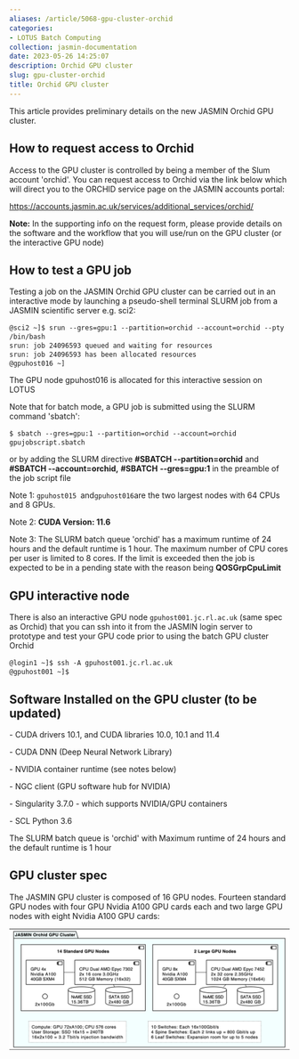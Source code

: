 ```yaml
---
aliases: /article/5068-gpu-cluster-orchid
categories:
- LOTUS Batch Computing
collection: jasmin-documentation
date: 2023-05-26 14:25:07
description: Orchid GPU cluster
slug: gpu-cluster-orchid
title: Orchid GPU cluster
---
```


This article provides preliminary details on the new JASMIN Orchid GPU
cluster.

## How to request access to Orchid

Access to the GPU cluster is controlled by being a member of the Slum account
'orchid'. You can request access to Orchid via the link below which will
direct you to the ORCHID service page on the JASMIN accounts portal:

<https://accounts.jasmin.ac.uk/services/additional_services/orchid/>

[](https://accounts.jasmin.ac.uk/services/additional_services/orchid/)
**Note:** In the supporting info on the request form, please provide details
on the software and the workflow that you will use/run on the GPU cluster (or
the interactive GPU node)

## How to test a GPU job

Testing a job on the JASMIN Orchid GPU cluster can be carried out in an
interactive mode by launching a pseudo-shell terminal SLURM job from a JASMIN
scientific server e.g. sci2:

    
    
    @sci2 ~]$ srun --gres=gpu:1 --partition=orchid --account=orchid --pty /bin/bash
    srun: job 24096593 queued and waiting for resources
    srun: job 24096593 has been allocated resources
    @gpuhost016 ~]
    

The GPU node gpuhost016 is allocated for this interactive session on LOTUS

Note that for batch mode, a GPU job is submitted using the SLURM command
'sbatch':

    
    
    $ sbatch --gres=gpu:1 --partition=orchid --account=orchid gpujobscript.sbatch
    

or by adding the SLURM directive **#SBATCH --partition=orchid** and **#SBATCH
--account=orchid,** **#SBATCH** **\--gres=gpu:1** in the preamble of the job
script file

Note 1: `gpuhost015 `and`gpuhost016`are the two largest nodes with 64 CPUs and
8 GPUs.

Note 2: **CUDA Version: 11.6**

Note 3: The SLURM batch queue 'orchid' has a maximum runtime of 24 hours and
the default runtime is 1 hour. The maximum number of CPU cores per user is
limited to 8 cores. If the limit is exceeded then the job is expected to be in
a pending state with the reason being **QOSGrpCpuLimit**

## GPU interactive node

There is also an interactive GPU node `gpuhost001.jc.rl.ac.uk` (same spec as
Orchid) that you can ssh into it from the JASMIN login server to prototype and
test your GPU code prior to using the batch GPU cluster Orchid

    
    
    @login1 ~]$ ssh -A gpuhost001.jc.rl.ac.uk
    @gpuhost001 ~]$
    

##

## Software Installed on the GPU cluster (to be updated)

  
\- CUDA drivers 10.1, and CUDA libraries 10.0, 10.1 and 11.4  
  
\- CUDA DNN (Deep Neural Network Library)  
  
\- NVIDIA container runtime (see notes below)  
  
\- NGC client (GPU software hub for NVIDIA)  
  
\- Singularity 3.7.0 - which supports NVIDIA/GPU containers

\- SCL Python 3.6

The SLURM batch queue is 'orchid' with Maximum runtime of 24 hours and the
default runtime is 1 hour

## GPU cluster spec

The JASMIN GPU cluster is composed of 16 GPU nodes. Fourteen standard GPU
nodes with four GPU Nvidia A100 GPU cards each and two large GPU nodes with
eight Nvidia A100 GPU cards:

![](file-NZmhCFPJx9.png)


